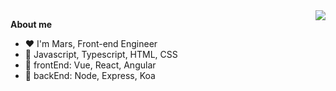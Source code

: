 <img align="right" src="https://github-readme-stats.vercel.app/api?username=darksc&show_icons=true&icon_color=805AD5&text_color=718096&bg_color=ffffff&hide_title=true" />

**About me**
- ❤️ I'm Mars, Front-end Engineer
- 🎉 Javascript, Typescript, HTML, CSS
- 📗 frontEnd: Vue, React, Angular
- 📘 backEnd: Node, Express, Koa
